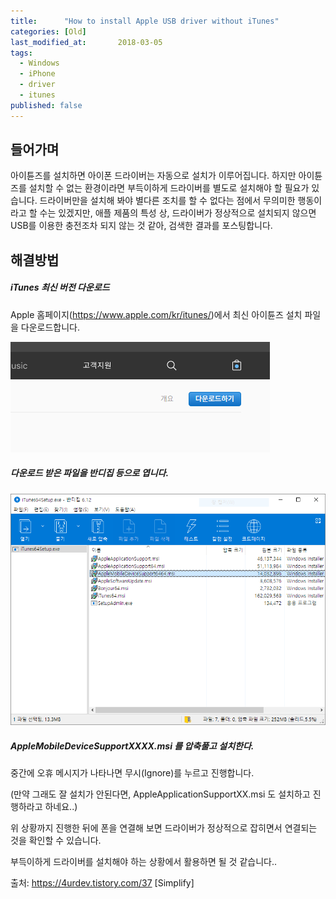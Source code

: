 ```yaml
---
title:      "How to install Apple USB driver without iTunes"
categories: [Old]
last_modified_at:       2018-03-05
tags:
  - Windows
  - iPhone
  - driver
  - itunes
published: false
---
```


## 들어가며

아이튠즈를 설치하면 아이폰 드라이버는 자동으로 설치가 이루어집니다. 하지만 아이튠즈를 설치할 수 없는 환경이라면 부득이하게 드라이버를 별도로 설치해야 할 필요가 있습니다. 드라이버만을 설치해 봐야 별다른 조치를 할 수 없다는 점에서 무의미한 행동이라고 할 수는 있겠지만, 애플 제품의 특성 상, 드라이버가 정상적으로 설치되지 않으면 USB를 이용한 충전조차 되지 않는 것 같아, 검색한 결과를 포스팅합니다. 


## 해결방법

##### iTunes 최신 버전 다운로드

Apple 홈페이지(https://www.apple.com/kr/itunes/)에서 최신 아이튠즈 설치 파일을 다운로드합니다. 

![](/assets/images/posts/old/img/post/2018-03-05-win-install-iphone-driver/win-install-iphone-driver-00001.png)

##### 다운로드 받은 파일을 반디집 등으로 엽니다. 

![](/assets/images/posts/old/img/post/2018-03-05-win-install-iphone-driver/win-install-iphone-driver-00002.png)

##### AppleMobileDeviceSupportXXXX.msi 를 압축풀고 설치한다.

중간에 오휴 메시지가 나타나면 무시(Ignore)를 누르고 진행합니다. 

(만약 그래도 잘 설치가 안된다면, AppleApplicationSupportXX.msi 도 설치하고 진행하라고 하네요..)



위 상황까지 진행한 뒤에 폰을 연결해 보면 드라이버가 정상적으로 잡히면서 연결되는 것을 확인할 수 있습니다. 

부득이하게 드라이버를 설치해야 하는 상황에서 활용하면 될 것 같습니다..



출처: https://4urdev.tistory.com/37 [Simplify]